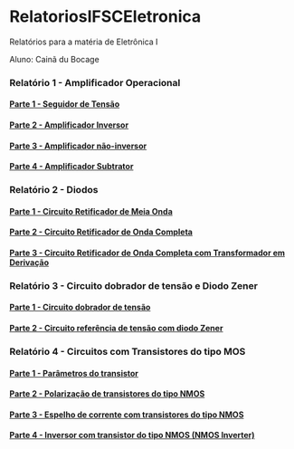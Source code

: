 # RelatoriosIFSCEletronica
Relatórios para a matéria de Eletrônica I

Aluno: Cainã du Bocage

### Relatório 1 - Amplificador Operacional
#### [Parte 1 - Seguidor de Tensão](https://github.com/CainaDB/RelatoriosIFSCEletronica/blob/master/Relatorio%201.md/Parte%201.md)
#### [Parte 2 - Amplificador Inversor](https://github.com/CainaDB/RelatoriosIFSCEletronica/blob/master/Relatorio%201.md/Parte%202.md)
#### [Parte 3 - Amplificador não-inversor](https://github.com/CainaDB/RelatoriosIFSCEletronica/blob/master/Relatorio%201.md/Parte%203.md)
#### [Parte 4 -  Amplificador Subtrator]()

### Relatório 2 - Diodos
#### [Parte 1 - Circuito Retificador de Meia Onda](https://github.com/CainaDB/RelatoriosIFSCEletronica/blob/master/Relatorio%202.md/Parte%201.md)
#### [Parte 2 - Circuito Retificador de Onda Completa](https://github.com/CainaDB/RelatoriosIFSCEletronica/blob/master/Relatorio%202.md/Parte%202.md)
#### [Parte 3 - Circuito Retificador de Onda Completa com Transformador em Derivação](https://github.com/CainaDB/RelatoriosIFSCEletronica/blob/master/Relatorio%202.md/Parte%203.md)

### Relatório 3 - Circuito dobrador de tensão e Diodo Zener
#### [Parte 1 - Circuito dobrador de tensão]()
#### [Parte 2 - Circuito referência de tensão com diodo Zener]()

### Relatório 4 - Circuitos com Transistores do tipo MOS
#### [Parte 1 - Parâmetros do transistor](https://github.com/CainaDB/RelatoriosIFSCEletronica/blob/master/Relatorio%204.md/Parte%201.md)
#### [Parte 2 - Polarização de transistores do tipo NMOS](https://github.com/CainaDB/RelatoriosIFSCEletronica/blob/master/Relatorio%204.md/Parte%202.md)
#### [Parte 3 - Espelho de corrente com transistores do tipo NMOS](https://github.com/CainaDB/RelatoriosIFSCEletronica/blob/master/Relatorio%204.md/Parte%203.md)
#### [Parte 4 - Inversor com transistor do tipo NMOS (NMOS Inverter)](https://github.com/CainaDB/RelatoriosIFSCEletronica/blob/master/Relatorio%204.md/Parte%204.md)
